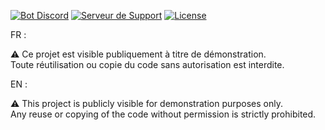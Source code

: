 [![Bot Discord](https://top.gg/api/widget/servers/1192768970466533426.svg)](https://top.gg//bot/1192768970466533426)
[![Serveur de Support](https://top.gg/api/v1/widgets/small/social/767037682697797632)](https://top.gg//discord/servers/767037682697797632)
[![License](https://img.shields.io/badge/License-All%20Rights%20Reserved-red)](LICENSE)

FR :

⚠️ Ce projet est visible publiquement à titre de démonstration.  
Toute réutilisation ou copie du code sans autorisation est interdite.

EN :

⚠️ This project is publicly visible for demonstration purposes only.  
Any reuse or copying of the code without permission is strictly prohibited.
